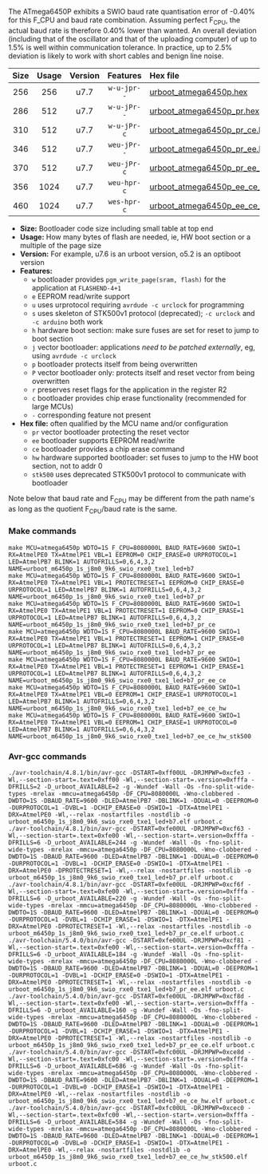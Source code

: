 The ATmega6450P exhibits a SWIO baud rate quantisation error of -0.40% for this F_CPU and baud rate combination. Assuming perfect F<sub>CPU</sub>, the actual baud rate is therefore 0.40% lower than wanted. An overall deviation (including that of the oscillator and that of the uploading computer) of up to 1.5% is well within communication tolerance. In practice, up to 2.5% deviation is likely to work with short cables and benign line noise.

|Size|Usage|Version|Features|Hex file|
|:-:|:-:|:-:|:-:|:--|
|256|256|u7.7|`w-u-jpr--`|[urboot_atmega6450p.hex](https://raw.githubusercontent.com/stefanrueger/urboot.hex/main/cores/megacore/atmega6450p/watchdog_1_s/internal_oscillator/1010000_hz/1200_baud/uart0_rxe0_txe1/led%2Bb7/urboot_atmega6450p.hex)|
|286|512|u7.7|`w-u-jPr--`|[urboot_atmega6450p_pr.hex](https://raw.githubusercontent.com/stefanrueger/urboot.hex/main/cores/megacore/atmega6450p/watchdog_1_s/internal_oscillator/1010000_hz/1200_baud/uart0_rxe0_txe1/led%2Bb7/urboot_atmega6450p_pr.hex)|
|310|512|u7.7|`w-u-jPr-c`|[urboot_atmega6450p_pr_ce.hex](https://raw.githubusercontent.com/stefanrueger/urboot.hex/main/cores/megacore/atmega6450p/watchdog_1_s/internal_oscillator/1010000_hz/1200_baud/uart0_rxe0_txe1/led%2Bb7/urboot_atmega6450p_pr_ce.hex)|
|346|512|u7.7|`weu-jPr--`|[urboot_atmega6450p_pr_ee.hex](https://raw.githubusercontent.com/stefanrueger/urboot.hex/main/cores/megacore/atmega6450p/watchdog_1_s/internal_oscillator/1010000_hz/1200_baud/uart0_rxe0_txe1/led%2Bb7/urboot_atmega6450p_pr_ee.hex)|
|370|512|u7.7|`weu-jPr-c`|[urboot_atmega6450p_pr_ee_ce.hex](https://raw.githubusercontent.com/stefanrueger/urboot.hex/main/cores/megacore/atmega6450p/watchdog_1_s/internal_oscillator/1010000_hz/1200_baud/uart0_rxe0_txe1/led%2Bb7/urboot_atmega6450p_pr_ee_ce.hex)|
|356|1024|u7.7|`weu-hpr-c`|[urboot_atmega6450p_ee_ce_hw.hex](https://raw.githubusercontent.com/stefanrueger/urboot.hex/main/cores/megacore/atmega6450p/watchdog_1_s/internal_oscillator/1010000_hz/1200_baud/uart0_rxe0_txe1/led%2Bb7/urboot_atmega6450p_ee_ce_hw.hex)|
|460|1024|u7.7|`wes-hpr-c`|[urboot_atmega6450p_ee_ce_hw_stk500.hex](https://raw.githubusercontent.com/stefanrueger/urboot.hex/main/cores/megacore/atmega6450p/watchdog_1_s/internal_oscillator/1010000_hz/1200_baud/uart0_rxe0_txe1/led%2Bb7/urboot_atmega6450p_ee_ce_hw_stk500.hex)|

- **Size:** Bootloader code size including small table at top end
- **Usage:** How many bytes of flash are needed, ie, HW boot section or a multiple of the page size
- **Version:** For example, u7.6 is an urboot version, o5.2 is an optiboot version
- **Features:**
  + `w` bootloader provides `pgm_write_page(sram, flash)` for the application at `FLASHEND-4+1`
  + `e` EEPROM read/write support
  + `u` uses urprotocol requiring `avrdude -c urclock` for programming
  + `s` uses skeleton of STK500v1 protocol (deprecated); `-c urclock` and `-c arduino` both work
  + `h` hardware boot section: make sure fuses are set for reset to jump to boot section
  + `j` vector bootloader: applications *need to be patched externally*, eg, using `avrdude -c urclock`
  + `p` bootloader protects itself from being overwritten
  + `P` vector bootloader only: protects itself and reset vector from being overwritten
  + `r` preserves reset flags for the application in the register R2
  + `c` bootloader provides chip erase functionality (recommended for large MCUs)
  + `-` corresponding feature not present
- **Hex file:** often qualified by the MCU name and/or configuration
  + `pr` vector bootloader protecting the reset vector
  + `ee` bootloader supports EEPROM read/write
  + `ce` bootloader provides a chip erase command
  + `hw` hardware supported bootloader: set fuses to jump to the HW boot section, not to addr 0
  + `stk500` uses deprecated STK500v1 protocol to communicate with bootloader


Note below that baud rate and F<sub>CPU</sub> may be different from the path name's as long as the quotient F<sub>CPU</sub>/baud rate is the same.

### Make commands
```
make MCU=atmega6450p WDTO=1S F_CPU=8080000L BAUD_RATE=9600 SWIO=1 RX=AtmelPE0 TX=AtmelPE1 VBL=1 EEPROM=0 CHIP_ERASE=0 URPROTOCOL=1 LED=AtmelPB7 BLINK=1 AUTOFRILLS=0,6,4,3,2 NAME=urboot_m6450p_1s_j8m0_9k6_swio_rxe0_txe1_led+b7
make MCU=atmega6450p WDTO=1S F_CPU=8080000L BAUD_RATE=9600 SWIO=1 RX=AtmelPE0 TX=AtmelPE1 VBL=1 PROTECTRESET=1 EEPROM=0 CHIP_ERASE=0 URPROTOCOL=1 LED=AtmelPB7 BLINK=1 AUTOFRILLS=0,6,4,3,2 NAME=urboot_m6450p_1s_j8m0_9k6_swio_rxe0_txe1_led+b7_pr
make MCU=atmega6450p WDTO=1S F_CPU=8080000L BAUD_RATE=9600 SWIO=1 RX=AtmelPE0 TX=AtmelPE1 VBL=1 PROTECTRESET=1 EEPROM=0 CHIP_ERASE=1 URPROTOCOL=1 LED=AtmelPB7 BLINK=1 AUTOFRILLS=0,6,4,3,2 NAME=urboot_m6450p_1s_j8m0_9k6_swio_rxe0_txe1_led+b7_pr_ce
make MCU=atmega6450p WDTO=1S F_CPU=8080000L BAUD_RATE=9600 SWIO=1 RX=AtmelPE0 TX=AtmelPE1 VBL=1 PROTECTRESET=1 EEPROM=1 CHIP_ERASE=0 URPROTOCOL=1 LED=AtmelPB7 BLINK=1 AUTOFRILLS=0,6,4,3,2 NAME=urboot_m6450p_1s_j8m0_9k6_swio_rxe0_txe1_led+b7_pr_ee
make MCU=atmega6450p WDTO=1S F_CPU=8080000L BAUD_RATE=9600 SWIO=1 RX=AtmelPE0 TX=AtmelPE1 VBL=1 PROTECTRESET=1 EEPROM=1 CHIP_ERASE=1 URPROTOCOL=1 LED=AtmelPB7 BLINK=1 AUTOFRILLS=0,6,4,3,2 NAME=urboot_m6450p_1s_j8m0_9k6_swio_rxe0_txe1_led+b7_pr_ee_ce
make MCU=atmega6450p WDTO=1S F_CPU=8080000L BAUD_RATE=9600 SWIO=1 RX=AtmelPE0 TX=AtmelPE1 VBL=0 EEPROM=1 CHIP_ERASE=1 URPROTOCOL=1 LED=AtmelPB7 BLINK=1 AUTOFRILLS=0,6,4,3,2 NAME=urboot_m6450p_1s_j8m0_9k6_swio_rxe0_txe1_led+b7_ee_ce_hw
make MCU=atmega6450p WDTO=1S F_CPU=8080000L BAUD_RATE=9600 SWIO=1 RX=AtmelPE0 TX=AtmelPE1 VBL=0 EEPROM=1 CHIP_ERASE=1 URPROTOCOL=0 LED=AtmelPB7 BLINK=1 AUTOFRILLS=0,6,4,3,2 NAME=urboot_m6450p_1s_j8m0_9k6_swio_rxe0_txe1_led+b7_ee_ce_hw_stk500
```

### Avr-gcc commands
```
./avr-toolchain/4.8.1/bin/avr-gcc -DSTART=0xff00UL -DRJMPWP=0xcfe3 -Wl,--section-start=.text=0xff00 -Wl,--section-start=.version=0xfffa -DFRILLS=2 -D_urboot_AVAILABLE=2 -g -Wundef -Wall -Os -fno-split-wide-types -mrelax -mmcu=atmega6450p -DF_CPU=8080000L -Wno-clobbered -DWDTO=1S -DBAUD_RATE=9600 -DLED=AtmelPB7 -DBLINK=1 -DDUAL=0 -DEEPROM=0 -DURPROTOCOL=1 -DVBL=1 -DCHIP_ERASE=0 -DSWIO=1 -DTX=AtmelPE1 -DRX=AtmelPE0 -Wl,--relax -nostartfiles -nostdlib -o urboot_m6450p_1s_j8m0_9k6_swio_rxe0_txe1_led+b7.elf urboot.c
./avr-toolchain/4.8.1/bin/avr-gcc -DSTART=0xfe00UL -DRJMPWP=0xcf63 -Wl,--section-start=.text=0xfe00 -Wl,--section-start=.version=0xfffa -DFRILLS=6 -D_urboot_AVAILABLE=244 -g -Wundef -Wall -Os -fno-split-wide-types -mrelax -mmcu=atmega6450p -DF_CPU=8080000L -Wno-clobbered -DWDTO=1S -DBAUD_RATE=9600 -DLED=AtmelPB7 -DBLINK=1 -DDUAL=0 -DEEPROM=0 -DURPROTOCOL=1 -DVBL=1 -DCHIP_ERASE=0 -DSWIO=1 -DTX=AtmelPE1 -DRX=AtmelPE0 -DPROTECTRESET=1 -Wl,--relax -nostartfiles -nostdlib -o urboot_m6450p_1s_j8m0_9k6_swio_rxe0_txe1_led+b7_pr.elf urboot.c
./avr-toolchain/4.8.1/bin/avr-gcc -DSTART=0xfe00UL -DRJMPWP=0xcf6f -Wl,--section-start=.text=0xfe00 -Wl,--section-start=.version=0xfffa -DFRILLS=6 -D_urboot_AVAILABLE=220 -g -Wundef -Wall -Os -fno-split-wide-types -mrelax -mmcu=atmega6450p -DF_CPU=8080000L -Wno-clobbered -DWDTO=1S -DBAUD_RATE=9600 -DLED=AtmelPB7 -DBLINK=1 -DDUAL=0 -DEEPROM=0 -DURPROTOCOL=1 -DVBL=1 -DCHIP_ERASE=1 -DSWIO=1 -DTX=AtmelPE1 -DRX=AtmelPE0 -DPROTECTRESET=1 -Wl,--relax -nostartfiles -nostdlib -o urboot_m6450p_1s_j8m0_9k6_swio_rxe0_txe1_led+b7_pr_ce.elf urboot.c
./avr-toolchain/5.4.0/bin/avr-gcc -DSTART=0xfe00UL -DRJMPWP=0xcf81 -Wl,--section-start=.text=0xfe00 -Wl,--section-start=.version=0xfffa -DFRILLS=6 -D_urboot_AVAILABLE=184 -g -Wundef -Wall -Os -fno-split-wide-types -mrelax -mmcu=atmega6450p -DF_CPU=8080000L -Wno-clobbered -DWDTO=1S -DBAUD_RATE=9600 -DLED=AtmelPB7 -DBLINK=1 -DDUAL=0 -DEEPROM=1 -DURPROTOCOL=1 -DVBL=1 -DCHIP_ERASE=0 -DSWIO=1 -DTX=AtmelPE1 -DRX=AtmelPE0 -DPROTECTRESET=1 -Wl,--relax -nostartfiles -nostdlib -o urboot_m6450p_1s_j8m0_9k6_swio_rxe0_txe1_led+b7_pr_ee.elf urboot.c
./avr-toolchain/5.4.0/bin/avr-gcc -DSTART=0xfe00UL -DRJMPWP=0xcf8d -Wl,--section-start=.text=0xfe00 -Wl,--section-start=.version=0xfffa -DFRILLS=6 -D_urboot_AVAILABLE=160 -g -Wundef -Wall -Os -fno-split-wide-types -mrelax -mmcu=atmega6450p -DF_CPU=8080000L -Wno-clobbered -DWDTO=1S -DBAUD_RATE=9600 -DLED=AtmelPB7 -DBLINK=1 -DDUAL=0 -DEEPROM=1 -DURPROTOCOL=1 -DVBL=1 -DCHIP_ERASE=1 -DSWIO=1 -DTX=AtmelPE1 -DRX=AtmelPE0 -DPROTECTRESET=1 -Wl,--relax -nostartfiles -nostdlib -o urboot_m6450p_1s_j8m0_9k6_swio_rxe0_txe1_led+b7_pr_ee_ce.elf urboot.c
./avr-toolchain/5.4.0/bin/avr-gcc -DSTART=0xfc00UL -DRJMPWP=0xce8d -Wl,--section-start=.text=0xfc00 -Wl,--section-start=.version=0xfffa -DFRILLS=6 -D_urboot_AVAILABLE=686 -g -Wundef -Wall -Os -fno-split-wide-types -mrelax -mmcu=atmega6450p -DF_CPU=8080000L -Wno-clobbered -DWDTO=1S -DBAUD_RATE=9600 -DLED=AtmelPB7 -DBLINK=1 -DDUAL=0 -DEEPROM=1 -DURPROTOCOL=1 -DVBL=0 -DCHIP_ERASE=1 -DSWIO=1 -DTX=AtmelPE1 -DRX=AtmelPE0 -Wl,--relax -nostartfiles -nostdlib -o urboot_m6450p_1s_j8m0_9k6_swio_rxe0_txe1_led+b7_ee_ce_hw.elf urboot.c
./avr-toolchain/5.4.0/bin/avr-gcc -DSTART=0xfc00UL -DRJMPWP=0xcec0 -Wl,--section-start=.text=0xfc00 -Wl,--section-start=.version=0xfffa -DFRILLS=6 -D_urboot_AVAILABLE=584 -g -Wundef -Wall -Os -fno-split-wide-types -mrelax -mmcu=atmega6450p -DF_CPU=8080000L -Wno-clobbered -DWDTO=1S -DBAUD_RATE=9600 -DLED=AtmelPB7 -DBLINK=1 -DDUAL=0 -DEEPROM=1 -DURPROTOCOL=0 -DVBL=0 -DCHIP_ERASE=1 -DSWIO=1 -DTX=AtmelPE1 -DRX=AtmelPE0 -Wl,--relax -nostartfiles -nostdlib -o urboot_m6450p_1s_j8m0_9k6_swio_rxe0_txe1_led+b7_ee_ce_hw_stk500.elf urboot.c
```

